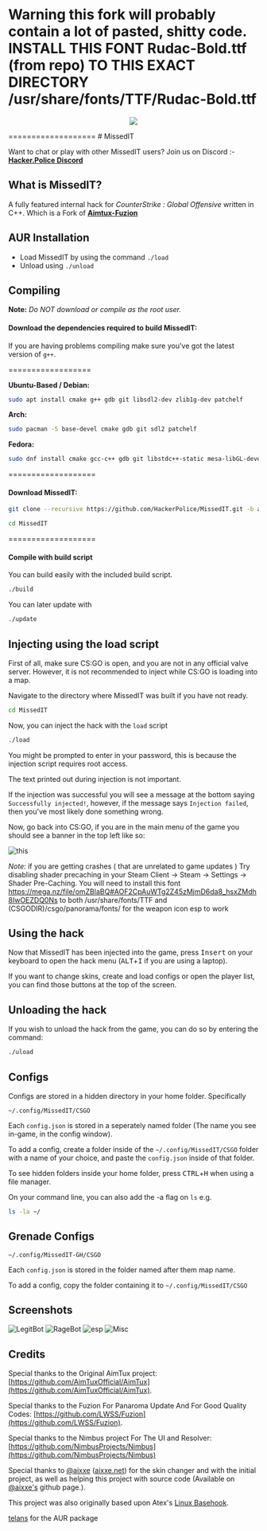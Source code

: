 **Warning** this fork will probably contain a lot of pasted, shitty code.
INSTALL THIS FONT Rudac-Bold.ttf (from repo)
TO THIS EXACT DIRECTORY /usr/share/fonts/TTF/Rudac-Bold.ttf
===================
<p align="center">
<img src="./Pictures/missedit.png">
</p>
===================
# MissedIT

Want to chat or play with other MissedIT users? Join us on Discord :- <a href = https://discord.gg/PDtg8hd><b>Hacker.Police Discord</b></a>


## What is MissedIT?

A fully featured internal hack for *CounterStrike : Global Offensive* written in C++. Which is a Fork of <a href = ""><b>Aimtux-Fuzion</b></a>

## AUR Installation
* Load MissedIT by using the command `./load`
* Unload using `./unload`

## Compiling

**Note:** _Do NOT download or compile as the root user._

#### Download the dependencies required to build MissedIT:

If you are having problems compiling make sure you've got the latest version of `g++`.

==================

__Ubuntu-Based / Debian:__
```bash
sudo apt install cmake g++ gdb git libsdl2-dev zlib1g-dev patchelf
```
__Arch:__
```bash
sudo pacman -S base-devel cmake gdb git sdl2 patchelf
```
__Fedora:__
```bash
sudo dnf install cmake gcc-c++ gdb git libstdc++-static mesa-libGL-devel SDL2-devel zlib-devel libX11-devel patchelf
```

===================

#### Download MissedIT:

```bash
git clone --recursive https://github.com/HackerPolice/MissedIT.git -b alfa MissedIT-Alfa
```

```bash
cd MissedIT
```

===================

#### Compile with build script

You can build easily with the included build script.
```bash
./build
```

You can later update with 
```bash
./update
```


## Injecting using the load script

First of all, make sure CS:GO is open, and you are not in any official valve server. However, it is not recommended to inject while CS:GO is loading into a map. 

Navigate to the directory where MissedIT was built if you have not ready.
```bash
cd MissedIT
```

Now, you can inject the hack with the `load` script
```bash
./load
```

You might be prompted to enter in your password, this is because the injection script requires root access.

The text printed out during injection is not important. 

If the injection was successful you will see a message at the bottom saying `Successfully injected!`, however, if the message says `Injection failed`, then you've most likely done something wrong.

Now, go back into CS:GO, if you are in the main menu of the game you should see a banner in the top left like so:

![this](Pictures/mainmenu-ss.png)

*Note:* if you are getting crashes ( that are unrelated to game updates ) Try disabling shader precaching in your Steam Client -> Steam -> Settings -> Shader Pre-Caching. 
You will need to install this font https://mega.nz/file/omZBlaBQ#AOF2CpAuWTg2Z45zMjmD6da8_hsxZMdh8IwOEZDQ0Ns to both /usr/share/fonts/TTF and (CSGODIR)/csgo/panorama/fonts/ for the weapon icon esp to work

## Using the hack

Now that MissedIT has been injected into the game, press <kbd>Insert</kbd> on your keyboard to open the hack menu (<kbd>ALT</kbd>+<kbd>I</kbd> if you are using a laptop).

If you want to change skins, create and load configs or open the player list, you can find those buttons at the top of the screen.


## Unloading the hack

If you wish to unload the hack from the game, you can do so by entering the command:
```bash
./uload
```

## Configs

Configs are stored in a hidden directory in your home folder. Specifically 
```
~/.config/MissedIT/CSGO
```

Each `config.json` is stored in a seperately named folder (The name you see in-game, in the config window). 

To add a config, create a folder inside of the `~/.config/MissedIT/CSGO` folder with a name of your choice, and paste the `config.json` inside of that folder.

To see hidden folders inside your home folder, press <kbd>CTRL</kbd>+<kbd>H</kbd> when using a file manager.

On your command line, you can also add the -a flag on `ls` e.g.
```bash
ls -la ~/
```


## Grenade Configs

```
~/.config/MissedIT-GH/CSGO
```

Each `config.json` is stored in the folder named after them map name.

To add a config, copy the folder containing it to `~/.config/MissedIT/CSGO`


## Screenshots

![LegitBot](Pictures/Screenshot1.png)
![RageBot](Pictures/Screenshot2.png)
![esp](Pictures/Screenshot3.png)
![Misc](Pictures/Screenshot4.png)


## Credits

Special thanks to the Original AimTux project: [https://github.com/AimTuxOfficial/AimTux](https://github.com/AimTuxOfficial/AimTux).

Special thanks to the Fuzion For Panaroma Update And For Good Quality Codes: [https://github.com/LWSS/Fuzion](https://github.com/LWSS/Fuzion).

Special thanks to the Nimbus project For The UI and Resolver: [https://github.com/NimbusProjects/Nimbus](https://github.com/NimbusProjects/Nimbus)

Special thanks to [@aixxe](http://www.github.com/aixxe/) ([aixxe.net](http://www.aixxe.net)) for the skin changer and with the initial project, as well as helping this project with source code (Available on [@aixxe's](http://www.github.com/aixxe/) github page.).

This project was also originally based upon Atex's [Linux Basehook](http://unknowncheats.me/forum/counterstrike-global-offensive/181878-linux-basehook.html).

[telans](https://github.com/telans) for the AUR package
